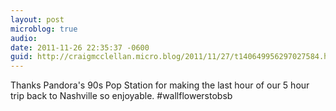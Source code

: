 ```yaml
---
layout: post
microblog: true
audio: 
date: 2011-11-26 22:35:37 -0600
guid: http://craigmcclellan.micro.blog/2011/11/27/t140649956297027584.html
---
```

Thanks Pandora's 90s Pop Station for making the last hour of our 5 hour trip back to Nashville so enjoyable. #wallflowerstobsb
